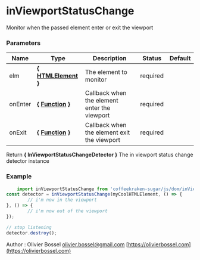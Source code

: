 # inViewportStatusChange

Monitor when the passed element enter or exit the viewport



### Parameters
Name  |  Type  |  Description  |  Status  |  Default
------------  |  ------------  |  ------------  |  ------------  |  ------------
elm  |  **{ [HTMLElement](https://developer.mozilla.org/fr/docs/Web/API/HTMLElement) }**  |  The element to monitor  |  required  |
onEnter  |  **{ [Function](https://developer.mozilla.org/fr/docs/Web/JavaScript/Reference/Objets_globaux/Function) }**  |  Callback when the element enter the viewport  |  required  |
onExit  |  **{ [Function](https://developer.mozilla.org/fr/docs/Web/JavaScript/Reference/Objets_globaux/Function) }**  |  Callback when the element exit the viewport  |  required  |

Return **{ InViewportStatusChangeDetector }** The in viewport status change detector instance

### Example
```js
	import inViewportStatusChange from 'coffeekraken-sugar/js/dom/inViewportStatusChange'
const detector = inViewportStatusChange(myCoolHTMLElement, () => {
		// i'm now in the viewport
}, () => {
		// i'm now out of the viewport
});

// stop listening
detector.destroy();
```
Author : Olivier Bossel [olivier.bossel@gmail.com](mailto:olivier.bossel@gmail.com) [https://olivierbossel.com](https://olivierbossel.com)